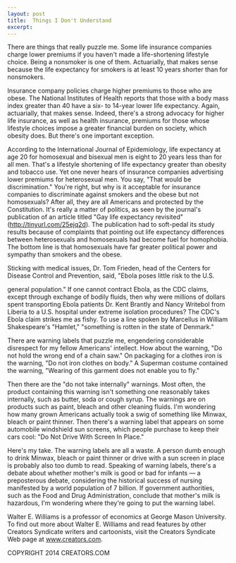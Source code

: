```yaml
---
layout: post
title:  Things I Don't Understand
excerpt:
---
```


There are things that really puzzle me. Some life insurance companies charge lower premiums if you haven't made a life-shortening lifestyle choice. Being a nonsmoker is one of them. Actuarially, that makes sense because the life expectancy for smokers is at least 10 years shorter than for nonsmokers.

Insurance company policies charge higher premiums to those who are obese. The National Institutes of Health reports that those with a body mass index greater than 40 have a six- to 14-year lower life expectancy. Again, actuarially, that makes sense. Indeed, there's a strong advocacy for higher life insurance, as well as health insurance, premiums for those whose lifestyle choices impose a greater financial burden on society, which obesity does. But there's one important exception.

According to the International Journal of Epidemiology, life expectancy at age 20 for homosexual and bisexual men is eight to 20 years less than for all men. That's a lifestyle shortening of life expectancy greater than obesity and tobacco use. Yet one never hears of insurance companies advertising lower premiums for heterosexual men. You say, "That would be discrimination." You're right, but why is it acceptable for insurance companies to discriminate against smokers and the obese but not homosexuals? After all, they are all Americans and protected by the Constitution. It's really a matter of politics, as seen by the journal's publication of an article titled "Gay life expectancy revisited" (http://tinyurl.com/25ejq2d). The publication had to soft-pedal its study results because of complaints that pointing out life expectancy differences between heterosexuals and homosexuals had become fuel for homophobia. The bottom line is that homosexuals have far greater political power and sympathy than smokers and the obese.

Sticking with medical issues, Dr. Tom Frieden, head of the Centers for Disease Control and Prevention, said, "Ebola poses little risk to the U.S.

 general population." If one cannot contract Ebola, as the CDC claims, except through exchange of bodily fluids, then why were millions of dollars spent transporting Ebola patients Dr. Kent Brantly and Nancy Writebol from Liberia to a U.S. hospital under extreme isolation procedures? The CDC's Ebola claim strikes me as fishy. To use a line spoken by Marcellus in William Shakespeare's "Hamlet," "something is rotten in the state of Denmark."

There are warning labels that puzzle me, engendering considerable disrespect for my fellow Americans' intellect. How about the warning, "Do not hold the wrong end of a chain saw." On packaging for a clothes iron is the warning, "Do not iron clothes on body." A Superman costume contained the warning, "Wearing of this garment does not enable you to fly."

Then there are the "do not take internally" warnings. Most often, the product containing this warning isn't something one reasonably takes internally, such as butter, soda or cough syrup. The warnings are on products such as paint, bleach and other cleaning fluids. I'm wondering how many grown Americans actually took a swig of something like Minwax, bleach or paint thinner. Then there's a warning label that appears on some automobile windshield sun screens, which people purchase to keep their cars cool: "Do Not Drive With Screen In Place."

Here's my take. The warning labels are all a waste. A person dumb enough to drink Minwax, bleach or paint thinner or drive with a sun screen in place is probably also too dumb to read. Speaking of warning labels, there's a debate about whether mother's milk is good or bad for infants — a preposterous debate, considering the historical success of nursing manifested by a world population of 7 billion. If government authorities, such as the Food and Drug Administration, conclude that mother's milk is hazardous, I'm wondering where they're going to put the warning label.

Walter E. Williams is a professor of economics at George Mason University. To find out more about Walter E. Williams and read features by other Creators Syndicate writers and cartoonists, visit the Creators Syndicate Web page at www.creators.com.

COPYRIGHT 2014 CREATORS.COM
